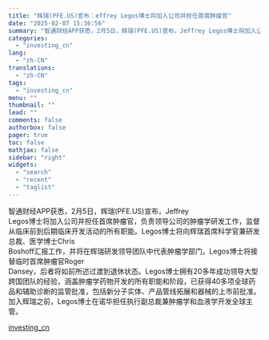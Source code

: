 ```yaml
---
title: "辉瑞(PFE.US)宣布：effrey Legos博士将加入公司并担任首席肿瘤官"
date: "2025-02-07 15:36:56"
summary: "智通财经APP获悉，2月5日，辉瑞(PFE.US)宣布，Jeffrey Legos博士将加入公司并..."
categories:
  - "investing_cn"
lang:
  - "zh-CN"
translations:
  - "zh-CN"
tags:
  - "investing_cn"
menu: ""
thumbnail: ""
lead: ""
comments: false
authorbox: false
pager: true
toc: false
mathjax: false
sidebar: "right"
widgets:
  - "search"
  - "recent"
  - "taglist"
---
```


智通财经APP获悉，2月5日，辉瑞(PFE.US)宣布，Jeffrey   
Legos博士将加入公司并担任首席肿瘤官，负责领导公司的肿瘤学研发工作，监督从临床前到后期临床开发活动的所有职能。Legos博士将向辉瑞首席科学官兼研发总裁、医学博士Chris   
Boshoff汇报工作，并将在辉瑞研发领导团队中代表肿瘤学部门。Legos博士将接替临时首席肿瘤官Roger   
Dansey，后者将如前所述过渡到退休状态。Legos博士拥有20多年成功领导大型跨国团队的经验，涵盖肿瘤学药物开发的所有职能和阶段，已获得40多项全球药品和辅助诊断的监管批准，包括新分子实体、产品管线拓展和器械的上市前批准。加入辉瑞之前，Legos博士在诺华担任执行副总裁兼肿瘤学和血液学开发全球主管。

[investing_cn](https://cn.investing.com/news/stock-market-news/article-2661899)
